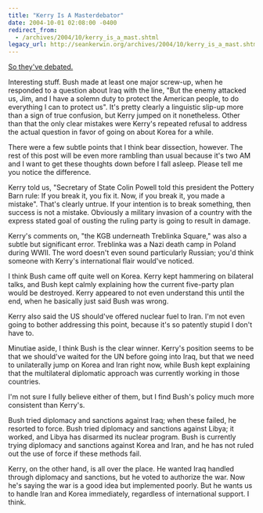 ```yaml
---
title: "Kerry Is A Masterdebator"
date: 2004-10-01 02:08:00 -0400
redirect_from:
  - /archives/2004/10/kerry_is_a_mast.shtml
legacy_url: http://seankerwin.org/archives/2004/10/kerry_is_a_mast.shtml
---
```

[So they've debated.](http://desmoinesregister.com/apps/pbcs.dll/article?AID=/20040930/NEWS09/40930003)

Interesting stuff. Bush made at least one major screw-up, when he responded to a question about Iraq with the line, "But the enemy attacked us, Jim, and I have a solemn duty to protect the American people, to do everything I can to protect us". It's pretty clearly a linguistic slip-up more than a sign of true confusion, but Kerry jumped on it nonetheless. Other than that the only clear mistakes were Kerry's repeated refusal to address the actual question in favor of going on about Korea for a while.

There were a few subtle points that I think bear dissection, however. The rest of this post will be even more rambling than usual because it's two AM and I want to get these thoughts down before I fall asleep. Please tell me you notice the difference.

Kerry told us, "Secretary of State Colin Powell told this president the Pottery Barn rule: If you break it, you fix it. Now, if you break it, you made a mistake". That's clearly untrue. If your intention is to break something, then success is not a mistake. Obviously a military invasion of a country with the express stated goal of ousting the ruling party is going to result in damage.

Kerry's comments on, "the KGB underneath Treblinka Square," was also a subtle but significant error. Treblinka was a Nazi death camp in Poland during WWII. The word doesn't even sound particularly Russian; you'd think someone with Kerry's international flair would've noticed.

I think Bush came off quite well on Korea. Kerry kept hammering on bilateral talks, and Bush kept calmly explaining how the current five-party plan would be destroyed. Kerry appeared to not even understand this until the end, when he basically just said Bush was wrong.

Kerry also said the US should've offered nuclear fuel to Iran. I'm not even going to bother addressing this point, because it's so patently stupid I don't have to.

Minutiae aside, I think Bush is the clear winner. Kerry's position seems to be that we should've waited for the UN before going into Iraq, but that we need to unilaterally jump on Korea and Iran right now, while Bush kept explaining that the multilateral diplomatic approach was currently working in those countries.

I'm not sure I fully believe either of them, but I find Bush's policy much more consistent than Kerry's.

Bush tried diplomacy and sanctions against Iraq; when these failed, he resorted to force. Bush tried diplomacy and sanctions against Libya; it worked, and Libya has disarmed its nuclear program. Bush is currently trying diplomacy and sanctions against Korea and Iran, and he has not ruled out the use of force if these methods fail.

Kerry, on the other hand, is all over the place. He wanted Iraq handled through diplomacy and sanctions, but he voted to authorize the war. Now he's saying the war is a good idea but implemented poorly. But he wants us to handle Iran and Korea immediately, regardless of international support. I think.
